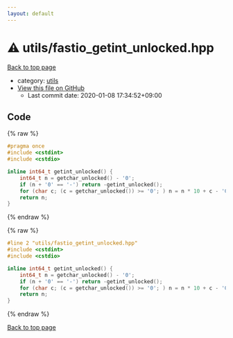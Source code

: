 ```yaml
---
layout: default
---
```


<!-- mathjax config similar to math.stackexchange -->
<script type="text/javascript" async
  src="https://cdnjs.cloudflare.com/ajax/libs/mathjax/2.7.5/MathJax.js?config=TeX-MML-AM_CHTML">
</script>
<script type="text/x-mathjax-config">
  MathJax.Hub.Config({
    TeX: { equationNumbers: { autoNumber: "AMS" }},
    tex2jax: {
      inlineMath: [ ['$','$'] ],
      processEscapes: true
    },
    "HTML-CSS": { matchFontHeight: false },
    displayAlign: "left",
    displayIndent: "2em"
  });
</script>

<script type="text/javascript" src="https://cdnjs.cloudflare.com/ajax/libs/jquery/3.4.1/jquery.min.js"></script>
<script src="https://cdn.jsdelivr.net/npm/jquery-balloon-js@1.1.2/jquery.balloon.min.js" integrity="sha256-ZEYs9VrgAeNuPvs15E39OsyOJaIkXEEt10fzxJ20+2I=" crossorigin="anonymous"></script>
<script type="text/javascript" src="../../assets/js/copy-button.js"></script>
<link rel="stylesheet" href="../../assets/css/copy-button.css" />


# :warning: utils/fastio_getint_unlocked.hpp

<a href="../../index.html">Back to top page</a>

* category: <a href="../../index.html#2b3583e6e17721c54496bd04e57a0c15">utils</a>
* <a href="{{ site.github.repository_url }}/blob/master/utils/fastio_getint_unlocked.hpp">View this file on GitHub</a>
    - Last commit date: 2020-01-08 17:34:52+09:00




## Code

<a id="unbundled"></a>
{% raw %}
```cpp
#pragma once
#include <cstdint>
#include <cstdio>

inline int64_t getint_unlocked() {
    int64_t n = getchar_unlocked() - '0';
    if (n + '0' == '-') return -getint_unlocked();
    for (char c; (c = getchar_unlocked()) >= '0'; ) n = n * 10 + c - '0';
    return n;
}

```
{% endraw %}

<a id="bundled"></a>
{% raw %}
```cpp
#line 2 "utils/fastio_getint_unlocked.hpp"
#include <cstdint>
#include <cstdio>

inline int64_t getint_unlocked() {
    int64_t n = getchar_unlocked() - '0';
    if (n + '0' == '-') return -getint_unlocked();
    for (char c; (c = getchar_unlocked()) >= '0'; ) n = n * 10 + c - '0';
    return n;
}

```
{% endraw %}

<a href="../../index.html">Back to top page</a>

